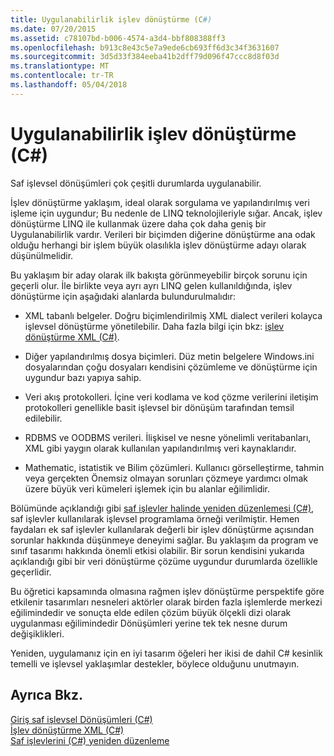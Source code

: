 ```yaml
---
title: Uygulanabilirlik işlev dönüştürme (C#)
ms.date: 07/20/2015
ms.assetid: c78107bd-b006-4574-a3d4-bbf808388ff3
ms.openlocfilehash: b913c8e43c5e7a9ede6cb693ff6d3c34f3631607
ms.sourcegitcommit: 3d5d33f384eeba41b2dff79d096f47ccc8d8f03d
ms.translationtype: MT
ms.contentlocale: tr-TR
ms.lasthandoff: 05/04/2018
---
```

# <a name="applicability-of-functional-transformation-c"></a>Uygulanabilirlik işlev dönüştürme (C#)
Saf işlevsel dönüşümleri çok çeşitli durumlarda uygulanabilir.  
  
 İşlev dönüştürme yaklaşım, ideal olarak sorgulama ve yapılandırılmış veri işleme için uygundur; Bu nedenle de LINQ teknolojileriyle sığar. Ancak, işlev dönüştürme LINQ ile kullanmak üzere daha çok daha geniş bir Uygulanabilirlik vardır. Verileri bir biçimden diğerine dönüştürme ana odak olduğu herhangi bir işlem büyük olasılıkla işlev dönüştürme adayı olarak düşünülmelidir.  
  
 Bu yaklaşım bir aday olarak ilk bakışta görünmeyebilir birçok sorunu için geçerli olur. İle birlikte veya ayrı ayrı LINQ gelen kullanıldığında, işlev dönüştürme için aşağıdaki alanlarda bulundurulmalıdır:  
  
-   XML tabanlı belgeler. Doğru biçimlendirilmiş XML dialect verileri kolayca işlevsel dönüştürme yönetilebilir. Daha fazla bilgi için bkz: [işlev dönüştürme XML (C#)](../../../../csharp/programming-guide/concepts/linq/functional-transformation-of-xml.md).  
  
-   Diğer yapılandırılmış dosya biçimleri. Düz metin belgelere Windows.ini dosyalarından çoğu dosyaları kendisini çözümleme ve dönüştürme için uygundur bazı yapıya sahip.  
  
-   Veri akış protokolleri. İçine veri kodlama ve kod çözme verilerini iletişim protokolleri genellikle basit işlevsel bir dönüşüm tarafından temsil edilebilir.  
  
-   RDBMS ve OODBMS verileri. İlişkisel ve nesne yönelimli veritabanları, XML gibi yaygın olarak kullanılan yapılandırılmış veri kaynaklarıdır.  
  
-   Mathematic, istatistik ve Bilim çözümleri. Kullanıcı görselleştirme, tahmin veya gerçekten Önemsiz olmayan sorunları çözmeye yardımcı olmak üzere büyük veri kümeleri işlemek için bu alanlar eğilimlidir.  
  
 Bölümünde açıklandığı gibi [saf işlevler halinde yeniden düzenlemesi (C#)](../../../../csharp/programming-guide/concepts/linq/refactoring-into-pure-functions.md), saf işlevler kullanılarak işlevsel programlama örneği verilmiştir. Hemen faydaları ek saf işlevler kullanılarak değerli bir işlev dönüştürme açısından sorunlar hakkında düşünmeye deneyimi sağlar. Bu yaklaşım da program ve sınıf tasarımı hakkında önemli etkisi olabilir. Bir sorun kendisini yukarıda açıklandığı gibi bir veri dönüştürme çözüme uygundur durumlarda özellikle geçerlidir.  
  
 Bu öğretici kapsamında olmasına rağmen işlev dönüştürme perspektife göre etkilenir tasarımları nesneleri aktörler olarak birden fazla işlemlerde merkezi eğilimindedir ve sonuçta elde edilen çözüm büyük ölçekli dizi olarak uygulanması eğilimindedir Dönüşümleri yerine tek tek nesne durum değişiklikleri.  
  
 Yeniden, uygulamanız için en iyi tasarım öğeleri her ikisi de dahil C# kesinlik temelli ve işlevsel yaklaşımlar destekler, böylece olduğunu unutmayın.  
  
## <a name="see-also"></a>Ayrıca Bkz.  
 [Giriş saf işlevsel Dönüşümleri (C#)](../../../../csharp/programming-guide/concepts/linq/introduction-to-pure-functional-transformations.md)  
 [İşlev dönüştürme XML (C#)](../../../../csharp/programming-guide/concepts/linq/functional-transformation-of-xml.md)  
 [Saf işlevlerini (C#) yeniden düzenleme](../../../../csharp/programming-guide/concepts/linq/refactoring-into-pure-functions.md)
